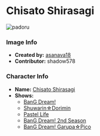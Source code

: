 # Chisato Shirasagi

![padoru](https://raw.githubusercontent.com/shadow578/Padoru-Padoru/master/Padoru/bang-dream/bang-dream-chisato-shirasagi.png "Chisato Shirasagi")

### Image Info
* **Created by:**    [asanava18](https://twitter.com/asanava18/status/1075978864277512194)
* **Contributor:**   shadow578

### Character Info
* **Name:**   [Chisato Shirasagi](https://myanimelist.net/character/157531)
* **Shows:**
  * [BanG Dream!](https://myanimelist.net/anime/33573/BanG_Dream)
  * [Shuwarin☆Dorimin](https://myanimelist.net/anime/36919/Shuwarin☆Dorimin)
  * [Pastel Life](https://myanimelist.net/anime/37778/Pastel_Life)
  * [BanG Dream! 2nd Season](https://myanimelist.net/anime/37869/BanG_Dream_2nd_Season)
  * [BanG Dream! Garupa☆Pico](https://myanimelist.net/anime/37873/BanG_Dream_Garupa☆Pico)
